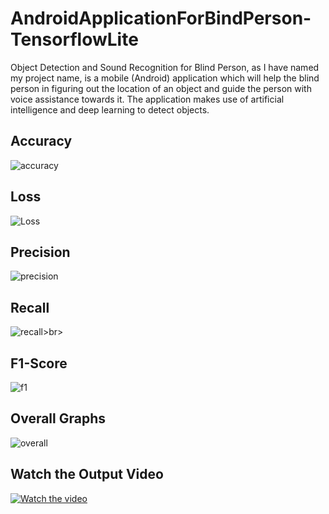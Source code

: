 # AndroidApplicationForBindPerson-TensorflowLite
Object Detection and Sound Recognition for Blind Person, as I have named my project name, is a mobile (Android) application which will help the blind person in figuring out the location of an object and guide the person with voice assistance towards it. The application makes use of artificial intelligence and deep learning to detect objects.<br>

## Accuracy<br>
![accuracy](https://user-images.githubusercontent.com/65563164/143613763-c5d49ad3-a127-4262-bd8f-d9fe86c8c2c7.PNG)<br>
## Loss<br>
![Loss](https://user-images.githubusercontent.com/65563164/143613768-42a06211-781d-4228-90ad-09889095150c.PNG)<br>
## Precision<br>
![precision](https://user-images.githubusercontent.com/65563164/143613758-f6fe183f-deb1-4fe7-8d36-8c8d5fca6026.PNG)<br>
## Recall<br>
![recall](https://user-images.githubusercontent.com/65563164/143613760-5eafff19-933f-47d3-8a47-679036f0a86a.PNG)>br>
## F1-Score<br>
![f1](https://user-images.githubusercontent.com/65563164/143613765-4f45da6c-b248-42b3-b5dc-9d16ca29b885.PNG)<br>
## Overall Graphs<br>
![overall](https://user-images.githubusercontent.com/65563164/143613746-16ccae0e-d768-4c9f-8a9b-09279dd263bb.PNG)<br>
## Watch the Output Video<br>
[![Watch the video](https://i.imgur.com/vKb2F1B.png)](https://www.youtube.com/watch?v=RYbxAj2YYX0)
